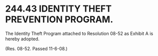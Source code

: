 244.43 IDENTITY THEFT PREVENTION PROGRAM.
=========================================

The Identity Theft Program attached to Resolution 08-52 as Exhibit A is
hereby adopted.

(Res. 08-52. Passed 11-6-08.)

